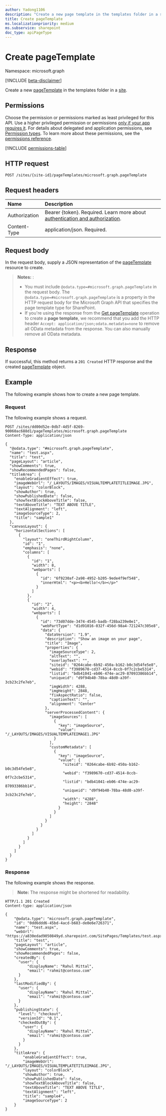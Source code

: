 ```yaml
---
author: Yadong1106
description: "Create a new page template in the templates folder in a site."
title: Create pageTemplate
ms.localizationpriority: medium
ms.subservice: sharepoint
doc_type: apiPageType
---
```


# Create pageTemplate

Namespace: microsoft.graph

[!INCLUDE [beta-disclaimer](../../includes/beta-disclaimer.md)]

Create a new [pageTemplate](../resources/pageTemplate.md) in the templates folder in a [site](../resources/site.md).

## Permissions

Choose the permission or permissions marked as least privileged for this API. Use a higher privileged permission or permissions [only if your app requires it](/graph/permissions-overview#best-practices-for-using-microsoft-graph-permissions). For details about delegated and application permissions, see [Permission types](/graph/permissions-overview#permission-types). To learn more about these permissions, see the [permissions reference](/graph/permissions-reference).

<!-- { "blockType": "permissions", "name": "pageTemplate_create" } -->
[!INCLUDE [permissions-table](../includes/permissions/pagetemplate-create-permissions.md)]

## HTTP request

<!-- { "blockType": "ignored" } -->

```http
POST /sites/{site-id}/pageTemplates/microsoft.graph.pageTemplate
```
## Request headers

| Name          | Description                 |
| :------------ | :-------------------------- |
| Authorization | Bearer {token}. Required. Learn more about [authentication and authorization](/graph/auth/auth-concepts).|
| Content-Type  | application/json. Required. |

## Request body

In the request body, supply a JSON representation of the [pageTemplate](../resources/pageTemplate.md) resource to create.

> **Notes:** :
> - You must include `@odata.type=#microsoft.graph.pageTemplate` in the request body. The `@odata.type=#microsoft.graph.pageTemplate` is a property in the HTTP request body for the Microsoft Graph API that specifies the page template type for SharePoint.
> - If you're using the response from the [Get pageTemplate](../api/pageTemplate-get.md) operation to create a **page template**, we recommend that you add the HTTP header `Accept: application/json;odata.metadata=none` to remove all OData metadata from the response. You can also manually remove all OData metadata.

## Response

If successful, this method returns a `201 Created` HTTP response and the created [pageTemplate](../resources/pageTemplate.md) object.

## Example

The following example shows how to create a new page template.

### Request

The following example shows a request.

<!-- { "blockType": "request", "name": "create-pageTemplate", "scopes": "sites.readwrite.all" } -->


```http
POST /sites/dd00d52e-0db7-4d5f-8269-90060ac688d1/pageTemplates/microsoft.graph.pageTemplate
Content-Type: application/json

{
  "@odata.type": "#microsoft.graph.pageTemplate",
  "name": "test.aspx",
  "title": "test",
  "pageLayout": "article",
  "showComments": true,
  "showRecommendedPages": false,
  "titleArea": {
    "enableGradientEffect": true,
    "imageWebUrl": "/_LAYOUTS/IMAGES/VISUALTEMPLATETITLEIMAGE.JPG",
    "layout": "colorBlock",
    "showAuthor": true,
    "showPublishedDate": false,
    "showTextBlockAboveTitle": false,
    "textAboveTitle": "TEXT ABOVE TITLE",
    "textAlignment": "left",
    "imageSourceType": 2,
    "title": "sample1"
  },
  "canvasLayout": {
    "horizontalSections": [
      {
        "layout": "oneThirdRightColumn",
        "id": "1",
        "emphasis": "none",
        "columns": [
          {
            "id": "1",
            "width": 8,
            "webparts": [
              {
                "id": "6f9230af-2a98-4952-b205-9ede4f9ef548",
                "innerHtml": "<p><b>Hello!</b></p>"
              }
            ]
          },
          {
            "id": "2",
            "width": 4,
            "webparts": [
              {
                "id": "73d07dde-3474-4545-badb-f28ba239e0e1",
                "webPartType": "d1d91016-032f-456d-98a4-721247c305e8",
                "data": {
                  "dataVersion": "1.9",
                  "description": "Show an image on your page",
                  "title": "Image",
                  "properties": {
                    "imageSourceType": 2,
                    "altText": "",
                    "overlayText": "",
                    "siteid": "0264cabe-6b92-450a-b162-b0c3d54fe5e8",
                    "webid": "f3989670-cd37-4514-8ccb-0f7c2cbe5314",
                    "listid": "bdb41041-eb06-474e-ac29-87093386bb14",
                    "uniqueid": "d9f94b40-78ba-48d0-a39f-3cb23c2fe7eb",
                    "imgWidth": 4288,
                    "imgHeight": 2848,
                    "fixAspectRatio": false,
                    "captionText": "",
                    "alignment": "Center"
                  },
                  "serverProcessedContent": {
                    "imageSources": [
                      {
                        "key": "imageSource",
                        "value": "/_LAYOUTS/IMAGES/VISUALTEMPLATEIMAGE1.JPG"
                      }
                    ],
                    "customMetadata": [
                      {
                        "key": "imageSource",
                        "value": {
                          "siteid": "0264cabe-6b92-450a-b162-b0c3d54fe5e8",
                          "webid": "f3989670-cd37-4514-8ccb-0f7c2cbe5314",
                          "listid": "bdb41041-eb06-474e-ac29-87093386bb14",
                          "uniqueid": "d9f94b40-78ba-48d0-a39f-3cb23c2fe7eb",
                          "width": "4288",
                          "height": "2848"
                        }
                      }
                    ]
                  }
                }
              }
            ]
          }
        ]
      }
    ]
  }
}
```

### Response

The following example shows the response.

> **Note:** The response might be shortened for readability.

<!-- { "blockType": "response", "@odata.type": "microsoft.graph.pageTemplate", "truncated": true } -->

```http
HTTP/1.1 201 Created
Content-type: application/json

{
    "@odata.type": "microsoft.graph.pageTemplate",
    "id": "0dd6ddd6-45bd-4acd-b683-de0e6e726371",
    "name": "test.aspx",
    "webUrl": "https://a830edad9050849yd.sharepoint.com/SitePages/Templates/test.aspx",
    "title": "test",
    "pageLayout": "article",
    "showComments": true,
    "showRecommendedPages": false,
    "createdBy": {
      "user": {
          "displayName": "Rahul Mittal",
          "email": "rahmit@contoso.com"
      }
    },
    "lastModifiedBy": {
      "user": {
          "displayName": "Rahul Mittal",
          "email": "rahmit@contoso.com"
      }
    },
    "publishingState": {
      "level": "checkout",
      "versionId": "0.1",
      "checkedOutBy": {
        "user": {
          "displayName": "Rahul Mittal",
          "email": "rahmit@contoso.com"
        }
      }
    },
    "titleArea": {
        "enableGradientEffect": true,
        "imageWebUrl": "/_LAYOUTS/IMAGES/VISUALTEMPLATETITLEIMAGE.JPG",
        "layout": "colorBlock",
        "showAuthor": true,
        "showPublishedDate": false,
        "showTextBlockAboveTitle": false,
        "textAboveTitle": "TEXT ABOVE TITLE",
        "textAlignment": "left",
        "title": "sample4",
        "imageSourceType": 2
    }
}
```


<!--
{
  "type": "#pageTemplate.annotation",
  "description": "Create a page template in the templates folder in a site.",
  "keywords": "",
  "section": "documentation",
  "tocPath": "PageTemplates/Create",
  "suppressions": []
}
-->
